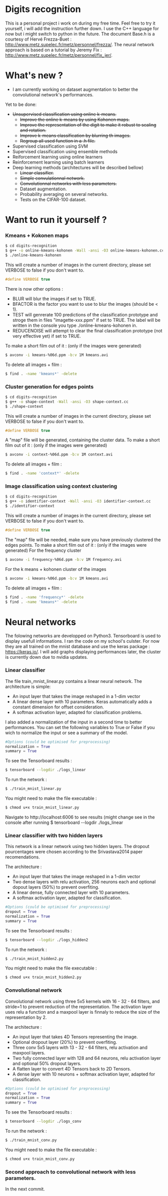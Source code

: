 # Digits recognition

This is a personal project i work on during my free time. Feel free to try it yourself, i will add the instruction further down. I use the C++ language for now but i might switch to python in the future.
The document Base.h is a courtesy of Hervé Frezza-Buet : http://www.metz.supelec.fr/metz/personnel/frezza/.
The neural network approach is based on a tutorial by Jeremy Fix : http://www.metz.supelec.fr/metz/personnel/fix_jer/.

# What's new ?

  - I am currently working on dataset augmentation to better the convolutional network's performances.


Yet to be done:
  - ~~Unsupervised classification using online k-means.~~
    - ~~Improve the online k-means by using Kohonen maps.~~
    - ~~Improve the representation of the digit to make it robust to scaling and rotation.~~
    - ~~Improve k-means classification by blurring th images.~~
    - ~~Regroup all used function in a .h file.~~
- Supervised classification using SVM
- Supervised classification using ensemble methods
- Reiforcement learning using online learners
- Reinforcement learning using batch learners
- Deep learning methods (architectures will be described bellow)
    - ~~Linear classifier.~~
    - ~~Simple convulationnal network.~~
    - ~~Convolutionnal networks with less parameters.~~
    - Dataset augmentation.
    - Probability averaging on several networks.
    - Tests on the CIFAR-100 dataset.

# Want to run it yourself ?

### Kmeans + Kokonen maps
```sh
$ cd digits-recognition
$ g++ -o online-kmeans-kohonen -Wall -ansi -O3 online-kmeans-kohonen.cc
$ ./online-kmeans-kohonen
```
This will create a number of images in the current directory, please set VERBOSE to false if you don't want to.
```cpp
#define VERBOSE true
```
There is now other options :
  - BLUR will blur the images if set to TRUE.
  - BFACTOR is the factor you want to use to blur the images (should be < 1).
  - TEST will genrerate 100 predictions of the classification prototype and stroge them in files "imagette-xxx.ppm" if set to TRUE. The label will be written in the console you type ./online-kmeans-kohonen in.
  - REDUCENOISE will attempt to clear the final classification prototype (not very effective yet) if set to TRUE.
    
To make a short film out of it : (only if the images were generated)

```sh
$ avconv -i kmeans-%06d.ppm -b:v 1M kmeans.avi
```
To delete all images + film :
```sh
$ find . -name 'kmeans*' -delete
```
### Cluster generation for edges points
```sh
$ cd digits-recognition
$ g++ -o shape-context -Wall -ansi -O3 shape-context.cc
$ ./shape-context
```
This will create a number of images in the current directory, please set VERBOSE to false if you don't want to.
```cpp
#define VERBOSE true
```
A "map" file will be generated, containing the cluster data.
To make a short film out of it : (only if the images were generated)

```sh
$ avconv -i context-%06d.ppm -b:v 1M context.avi
```
To delete all images + film :
```sh
$ find . -name 'context*' -delete
```
### Image classification using context clustering
```sh
$ cd digits-recognition
$ g++ -o identifier-context -Wall -ansi -O3 identifier-context.cc
$ ./identifier-context
```
This will create a number of images in the current directory, please set VERBOSE to false if you don't want to.
```cpp
#define VERBOSE true
```
The "map" file will be needed, make sure you have previously clustered the edges points.
To make a short film out of it : (only if the images were generated)
For the frequency cluster
```sh
$ avconv -i frequency-%06d.ppm -b:v 1M frequency.avi
```
For the k means + kohonen cluster of the images 
```sh
$ avconv -i kmeans-%06d.ppm -b:v 1M kmeans.avi
```
To delete all images + film :
```sh
$ find . -name 'frequency*' -delete
$ find . -name 'kmeans*' -delete
```
# Neural networks
The folowing networks are developped on Python3. Tensorboard is used to display usefull informations. I ran the code on my school's culster.
For now they are all trained on the mnist database and use the keras package : https://keras.io/.
I will add graphs displaying performances later, the cluster is currently down due to nvidia updates.

### Linear classifier
The file train_mnist_linear.py contains a linear neural network.
The architecture is simple: 
- An input layer that takes the image reshaped in a 1-dim vector
- A linear dense layer with 10 parameters. Keras automatically adds a constant dimension for offset consideration.
- A softmax activation layer, adapted for classification problems.

I also added a normalization of the input in a second time to better performances.
You can set the following variables to True or False if you wich to normalize the input or see a summary of the model.

```py
#Options (could be optimised for preprocessing)
normalization = True
summary = True
```
To see the Tensorboard results : 
```sh
$ tensorboard --logdir ./logs_linear
```
To run the network : 
```sh
$ ./train_mnist_linear.py
```
You might need to make the file executable : 

```sh
$ chmod u+x train_mnist_linear.py
```
Navigate to http://localhost:6006 to see results (might change see in the console after running $ tensorboard --logdir ./logs_linear
### Linear classifier with two hidden layers
This network is a linear network using two hidden layers. The dropout pourcentages were chosen according to the Srivastava2014 paper recomendations.

The architecture : 
- An input layer that takes the image reshaped in a 1-dim vector
- Two dense layers with relu activation, 256 neurons each and optional dopout layers (50%) to prevent overfiting.
- A linear dense, fully connected layer with 10 parameters.
- A softmax activation layer, adapted for classification.

```py
#Options (could be optimised for preprocessing)
dropout = True
normalization = True
summary = True
```
To see the Tensorboard results : 
```sh
$ tensorboard --logdir ./logs_hidden2
```
To run the network : 
```sh
$ ./train_mnist_hidden2.py
```
You might need to make the file executable : 

```sh
$ chmod u+x train_mnist_hidden2.py
```
### Convolutional network
Convolutional network using three 5x5 kernels with 16 - 32 - 64 filters, and stride=1 to prevent reduction of the representation. The activation layer uses relu a function and a maxpool layer is finnaly to reduce the size of the representation by 2.

The architecture : 
- An input layer that takes 4D Tensors representing the image.
- Optional dropout layer (20%) to prevent overfiting.
- Three conv 5x5 layers with 13 - 32 - 64 filters, relu activation and maxpool layers.
- Two fully connected layer with 128 and 64 neurons, relu activation layer and optional 50% dropout layers.
- A flatten layer to convert 4D Tensors back to 2D Tensors.
- A dense layer with 10 neurons + softmax activation layer, adapted for classification.

```py
#Options (could be optimised for preprocessing)
dropout = True
normalization = True
summary = True
```
To see the Tensorboard results : 
```sh
$ tensorboard --logdir ./logs_conv
```
To run the network : 
```sh
$ ./train_mnist_conv.py
```
You might need to make the file executable : 

```sh
$ chmod u+x train_mnist_conv.py
```
### Second approach to convolutional network with less parameters.

In the next commit.